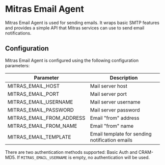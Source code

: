 # Mitras Email Agent

Mitras Email Agent is used for sending emails. It wraps basic SMTP features and 
provides a simple API that Mitras services can use to send email notifications.

## Configuration

Mitras Email Agent is configured using the following configuration parameters:

| Parameter                           | Description                                                             |
| ----------------------------------- | ----------------------------------------------------------------------- |
| MITRAS_EMAIL_HOST                       | Mail server host                                                        |
| MITRAS_EMAIL_PORT                       | Mail server port                                                        |
| MITRAS_EMAIL_USERNAME                   | Mail server username                                                    |
| MITRAS_EMAIL_PASSWORD                   | Mail server password                                                    |
| MITRAS_EMAIL_FROM_ADDRESS               | Email "from" address                                                    |
| MITRAS_EMAIL_FROM_NAME                  | Email "from" name                                                       |
| MITRAS_EMAIL_TEMPLATE                   | Email template for sending notification emails                          |

There are two authentication methods supported: Basic Auth and CRAM-MD5.
If `MITRAS_EMAIL_USERNAME` is empty, no authentication will be used.
